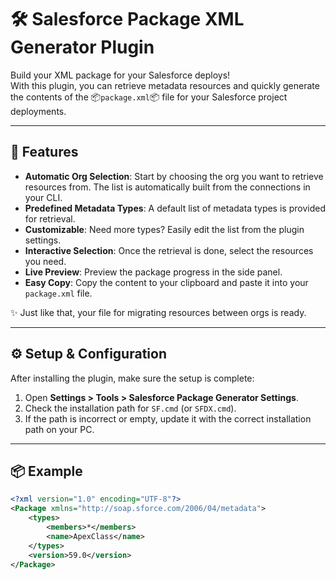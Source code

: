 # 🛠️ Salesforce Package XML Generator Plugin

Build your XML package for your Salesforce deploys!  
With this plugin, you can retrieve metadata resources and quickly generate the contents of the 📦`package.xml`📦 file for your Salesforce project deployments.

---

## 🚀 Features

- **Automatic Org Selection**: Start by choosing the org you want to retrieve resources from. The list is automatically built from the connections in your CLI.
- **Predefined Metadata Types**: A default list of metadata types is provided for retrieval.
- **Customizable**: Need more types? Easily edit the list from the plugin settings.
- **Interactive Selection**: Once the retrieval is done, select the resources you need.
- **Live Preview**: Preview the package progress in the side panel.
- **Easy Copy**: Copy the content to your clipboard and paste it into your `package.xml` file.

✨ Just like that, your file for migrating resources between orgs is ready.

---

## ⚙️ Setup & Configuration

After installing the plugin, make sure the setup is complete:

1. Open **Settings > Tools > Salesforce Package Generator Settings**.
2. Check the installation path for `SF.cmd` (or `SFDX.cmd`).
3. If the path is incorrect or empty, update it with the correct installation path on your PC.

---

## 📦 Example

```xml
<?xml version="1.0" encoding="UTF-8"?>
<Package xmlns="http://soap.sforce.com/2006/04/metadata">
    <types>
        <members>*</members>
        <name>ApexClass</name>
    </types>
    <version>59.0</version>
</Package>
